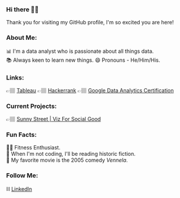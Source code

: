 ### Hi there 👋🏽
Thank you for visiting my GitHub profile, I'm so excited you are here!

### About Me:
📊  I'm a data analyst who is passionate about all things data.  
📚  Always keen to learn new things. 
😄  Pronouns - He/Him/His.  

### Links:  
👉🏽 [Tableau](https://public.tableau.com/app/profile/rohitsaijanga)
👉🏽 [Hackerrank](https://www.hackerrank.com/rohitsaistark)
👉🏽 [Google Data Analytics Certification](https://www.credly.com/badges/7ebfab83-c3f4-4218-bc69-b2c776aa32b7)

### Current Projects:  
👉🏽 [Sunny Street | Viz For Social Good](https://public.tableau.com/app/profile/rohitsaijanga/viz/SunnyStreetVizForSocialGood/Main)

### Fun Facts:  
🕺🏽  Fitness Enthusiast.  
🏉  When I'm not coding, I'll be reading historic fiction.  
🎥  My favorite movie is the 2005 comedy *Vennela*.

### Follow Me:
⛓️ [LinkedIn](https://www.linkedin.com/in/rohit-sai-janga-50305997/)

<!--
**mellamomark/mellamomark** is a ✨ _special_ ✨ repository because its `README.md` (this file) appears on your GitHub profile.

Here are some ideas to get you started:

- 🔭 I’m currently working on ...
- 🌱 I’m currently learning ...
- 👯 I’m looking to collaborate on ...
- 🤔 I’m looking for help with ...
- 💬 Ask me about ...
- 📫 How to reach me: ...
- 😄 Pronouns: ...
- ⚡ Fun fact: ...
-->
